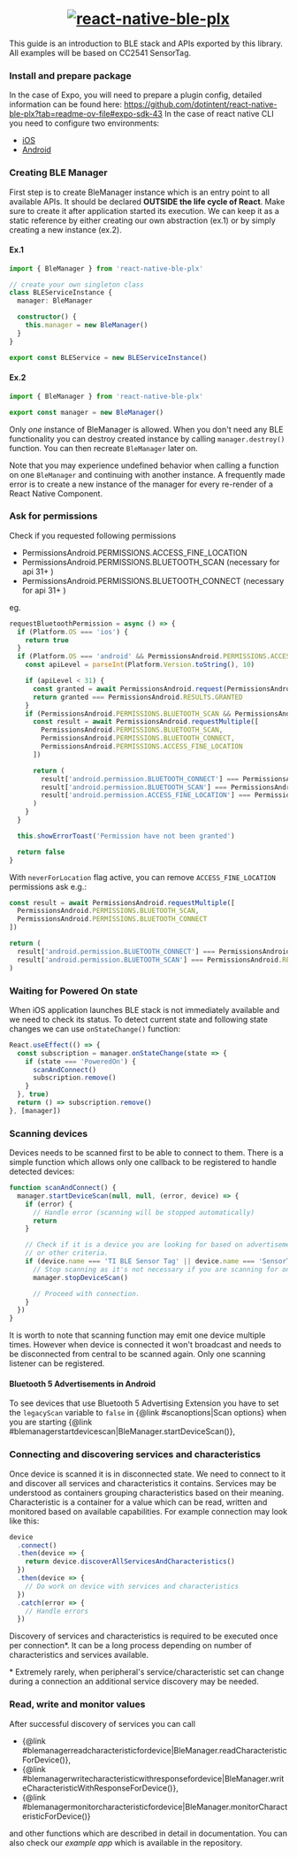 <h1 align="center" >
  <a href="https://github.com/dotintent/react-native-ble-plx"><img style="max-height: 300px;" alt="react-native-ble-plx" src="logo.png" /></a>
</h1>

This guide is an introduction to BLE stack and APIs exported by this library. All examples
will be based on CC2541 SensorTag.

### Install and prepare package

In the case of Expo, you will need to prepare a plugin config, detailed information can be found here: https://github.com/dotintent/react-native-ble-plx?tab=readme-ov-file#expo-sdk-43
In the case of react native CLI you need to configure two environments:

- [iOS](https://github.com/dotintent/react-native-ble-plx?tab=readme-ov-file#ios-example-setup)
- [Android](https://github.com/dotintent/react-native-ble-plx?tab=readme-ov-file#android-example-setup)

### Creating BLE Manager

First step is to create BleManager instance which is an entry point to all available APIs. It should be declared **OUTSIDE the life cycle of React**. Make sure to create it after application started its execution. We can keep it as a static reference by either creating our own abstraction (ex.1) or by simply creating a new instance (ex.2).

#### Ex.1

```ts
import { BleManager } from 'react-native-ble-plx'

// create your own singleton class
class BLEServiceInstance {
  manager: BleManager

  constructor() {
    this.manager = new BleManager()
  }
}

export const BLEService = new BLEServiceInstance()
```

#### Ex.2

```ts
import { BleManager } from 'react-native-ble-plx'

export const manager = new BleManager()
```

Only _one_ instance of BleManager is allowed. When you don't need any BLE functionality you can destroy created instance by calling `manager.destroy()` function. You can then recreate `BleManager` later on.

Note that you may experience undefined behavior when calling a function on one `BleManager` and continuing with another instance. A frequently made error is to create a new instance of the manager for every re-render of a React Native Component.

### Ask for permissions

Check if you requested following permissions

- PermissionsAndroid.PERMISSIONS.ACCESS_FINE_LOCATION
- PermissionsAndroid.PERMISSIONS.BLUETOOTH_SCAN (necessary for api 31+ )
- PermissionsAndroid.PERMISSIONS.BLUETOOTH_CONNECT (necessary for api 31+ )

eg.

```js
requestBluetoothPermission = async () => {
  if (Platform.OS === 'ios') {
    return true
  }
  if (Platform.OS === 'android' && PermissionsAndroid.PERMISSIONS.ACCESS_FINE_LOCATION) {
    const apiLevel = parseInt(Platform.Version.toString(), 10)

    if (apiLevel < 31) {
      const granted = await PermissionsAndroid.request(PermissionsAndroid.PERMISSIONS.ACCESS_FINE_LOCATION)
      return granted === PermissionsAndroid.RESULTS.GRANTED
    }
    if (PermissionsAndroid.PERMISSIONS.BLUETOOTH_SCAN && PermissionsAndroid.PERMISSIONS.BLUETOOTH_CONNECT) {
      const result = await PermissionsAndroid.requestMultiple([
        PermissionsAndroid.PERMISSIONS.BLUETOOTH_SCAN,
        PermissionsAndroid.PERMISSIONS.BLUETOOTH_CONNECT,
        PermissionsAndroid.PERMISSIONS.ACCESS_FINE_LOCATION
      ])

      return (
        result['android.permission.BLUETOOTH_CONNECT'] === PermissionsAndroid.RESULTS.GRANTED &&
        result['android.permission.BLUETOOTH_SCAN'] === PermissionsAndroid.RESULTS.GRANTED &&
        result['android.permission.ACCESS_FINE_LOCATION'] === PermissionsAndroid.RESULTS.GRANTED
      )
    }
  }

  this.showErrorToast('Permission have not been granted')

  return false
}
```

With `neverForLocation` flag active, you can remove `ACCESS_FINE_LOCATION` permissions ask e.g.:

```js
const result = await PermissionsAndroid.requestMultiple([
  PermissionsAndroid.PERMISSIONS.BLUETOOTH_SCAN,
  PermissionsAndroid.PERMISSIONS.BLUETOOTH_CONNECT
])

return (
  result['android.permission.BLUETOOTH_CONNECT'] === PermissionsAndroid.RESULTS.GRANTED &&
  result['android.permission.BLUETOOTH_SCAN'] === PermissionsAndroid.RESULTS.GRANTED
)
```

### Waiting for Powered On state

When iOS application launches BLE stack is not immediately available and we need to check its status.
To detect current state and following state changes we can use `onStateChange()` function:

```js
React.useEffect(() => {
  const subscription = manager.onStateChange(state => {
    if (state === 'PoweredOn') {
      scanAndConnect()
      subscription.remove()
    }
  }, true)
  return () => subscription.remove()
}, [manager])
```

### Scanning devices

Devices needs to be scanned first to be able to connect to them. There is a simple function
which allows only one callback to be registered to handle detected devices:

```js
function scanAndConnect() {
  manager.startDeviceScan(null, null, (error, device) => {
    if (error) {
      // Handle error (scanning will be stopped automatically)
      return
    }

    // Check if it is a device you are looking for based on advertisement data
    // or other criteria.
    if (device.name === 'TI BLE Sensor Tag' || device.name === 'SensorTag') {
      // Stop scanning as it's not necessary if you are scanning for one device.
      manager.stopDeviceScan()

      // Proceed with connection.
    }
  })
}
```

It is worth to note that scanning function may emit one device multiple times. However
when device is connected it won't broadcast and needs to be disconnected from central
to be scanned again. Only one scanning listener can be registered.

#### Bluetooth 5 Advertisements in Android

To see devices that use Bluetooth 5 Advertising Extension you have to set the `legacyScan` variable to `false` in {@link #scanoptions|Scan options} when you are starting {@link #blemanagerstartdevicescan|BleManager.startDeviceScan()},

### Connecting and discovering services and characteristics

Once device is scanned it is in disconnected state. We need to connect to it and discover
all services and characteristics it contains. Services may be understood
as containers grouping characteristics based on their meaning. Characteristic is a
container for a value which can be read, written and monitored based on available
capabilities. For example connection may look like this:

```js
device
  .connect()
  .then(device => {
    return device.discoverAllServicesAndCharacteristics()
  })
  .then(device => {
    // Do work on device with services and characteristics
  })
  .catch(error => {
    // Handle errors
  })
```

Discovery of services and characteristics is required to be executed once per connection\*.
It can be a long process depending on number of characteristics and services available.

\* Extremely rarely, when peripheral's service/characteristic set can change during a connection
an additional service discovery may be needed.

### Read, write and monitor values

After successful discovery of services you can call

- {@link #blemanagerreadcharacteristicfordevice|BleManager.readCharacteristicForDevice()},
- {@link #blemanagerwritecharacteristicwithresponsefordevice|BleManager.writeCharacteristicWithResponseForDevice()},
- {@link #blemanagermonitorcharacteristicfordevice|BleManager.monitorCharacteristicForDevice()}

and other functions which are described in detail in documentation. You can also check our _example app_ which is available in the repository.
